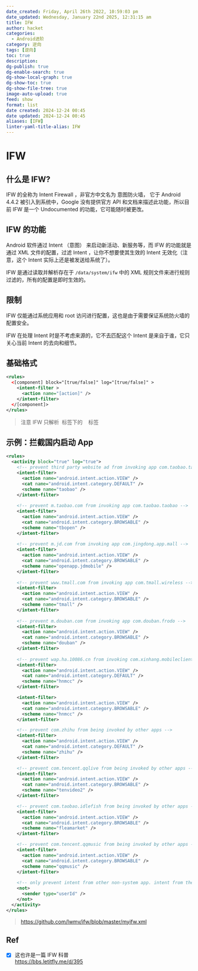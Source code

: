 ```yaml
---
date_created: Friday, April 26th 2022, 10:59:03 pm
date_updated: Wednesday, January 22nd 2025, 12:31:15 am
title: IFW
author: hacket
categories:
  - Android进阶
category: 逆向
tags: [逆向]
toc: true
description: 
dg-publish: true
dg-enable-search: true
dg-show-local-graph: true
dg-show-toc: true
dg-show-file-tree: true
image-auto-upload: true
feed: show
format: list
date created: 2024-12-24 00:45
date updated: 2024-12-24 00:45
aliases: [IFW]
linter-yaml-title-alias: IFW
---
```


# IFW

## 什么是 IFW?

IFW 的全称为 Intent Firewall ，非官方中文名为 意图防火墙， 它于 Android 4.4.2 被引入到系统中，Google 没有提供官方 API 和文档来描述此功能，所以目前 IFW 是一个 Undocumented 的功能，它可能随时被更改。

## IFW 的功能

Android 软件通过 Intent （意图） 来启动新活动、新服务等，而 IFW 的功能就是通过 XML 文件的配置，过滤 Intent ，让你不想要使其生效的 Intent 无效化（注意，这个 Intent 实际上还是被发送给系统了）。

IFW 是通过读取并解析存在于 `/data/system/ifw` 中的 XML 规则文件来进行规则过滤的，所有的配置是即时生效的。

## 限制

IFW 仅能通过系统应用和 root 访问进行配置，这也是由于需要保证系统防火墙的配置安全。

IFW 在处理 Intent 时是不考虑来源的，它不去匹配这个 Intent 是来自于谁，它只关心当前 Intent 的去向和细节。

## 基础格式

```xml
<rules>
  <[component] block="[true/false]" log="[true/false]" >
    <intent-filter >
      <action name="[action]" />
    </intent-filter>
  </[component]>
</rules>
```

> 注意 IFW 只解析  标签下的    标签

## 示例：拦截国内启动 App

```xml
<rules>
  <activity block="true" log="true">
    <!-- prevent third party website ad from invoking app com.taobao.taobao -->
    <intent-filter>
      <action name="android.intent.action.VIEW" />
      <cat name="android.intent.category.DEFAULT" />
      <scheme name="taobao" />
    </intent-filter>
    
    <!-- prevent m.taobao.com from invoking app com.taobao.taobao -->
    <intent-filter>
      <action name="android.intent.action.VIEW" />
      <cat name="android.intent.category.BROWSABLE" />
      <scheme name="tbopen" />
    </intent-filter>
    
    <!-- prevent m.jd.com from invoking app com.jingdong.app.mall -->
    <intent-filter>
      <action name="android.intent.action.VIEW" />
      <cat name="android.intent.category.BROWSABLE" />
      <scheme name="openapp.jdmobile" />
    </intent-filter>
    
    <!-- prevent www.tmall.com from invoking app com.tmall.wireless -->
    <intent-filter>
      <action name="android.intent.action.VIEW" />
      <cat name="android.intent.category.BROWSABLE" />
      <scheme name="tmall" />
    </intent-filter>
    
    <!-- prevent m.douban.com from invoking app com.douban.frodo -->
    <intent-filter>
      <action name="android.intent.action.VIEW" />
      <cat name="android.intent.category.BROWSABLE" />
      <scheme name="douban" />
    </intent-filter>
    
    <!-- prevent wap.ha.10086.cn from invoking com.xinhang.mobileclient -->
    <intent-filter>
      <action name="android.intent.action.VIEW" />
      <cat name="android.intent.category.DEFAULT" />
      <scheme name="hnmcc" />
    </intent-filter>

    <intent-filter>
      <action name="android.intent.action.VIEW" />
      <cat name="android.intent.category.BROWSABLE" />
      <scheme name="hnmcc" />
    </intent-filter>

    <!-- prevent com.zhihu from being invoked by other apps -->
    <intent-filter>
      <action name="android.intent.action.VIEW" />
      <cat name="android.intent.category.DEFAULT" />
      <scheme name="zhihu" />
    </intent-filter>

    <!-- prevent com.tencent.qqlive from being invoked by other apps -->
    <intent-filter>
      <action name="android.intent.action.VIEW" />
      <cat name="android.intent.category.BROWSABLE" />
      <scheme name="tenvideo2" />
    </intent-filter>

    <!-- prevent com.taobao.idlefish from being invoked by other apps -->
    <intent-filter>
      <action name="android.intent.action.VIEW" />
      <cat name="android.intent.category.BROWSABLE" />
      <scheme name="fleamarket" />
    </intent-filter>

    <!-- prevent com.tencent.qqmusic from being invoked by other apps -->
    <intent-filter>
      <action name="android.intent.action.VIEW" />
      <cat name="android.intent.category.BROWSABLE" />
      <scheme name="qqmusic" />
    </intent-filter>
    
    <!-- only prevent intent from other non-system app. intent from the same app will not be blocked  -->
    <not>
      <sender type="userId" />
    </not>
  </activity>
</rules>
```

> <https://github.com/lwmv/ifw/blob/master/myifw.xml>

## Ref

- [x] 这也许是一篇 IFW 科普<br /><https://bbs.letitfly.me/d/395>
